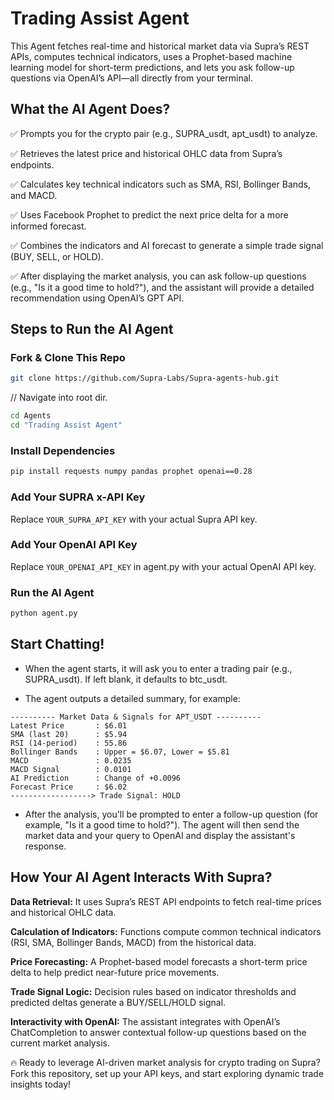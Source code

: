 # Trading Assist Agent
This Agent fetches real-time and historical market data via Supra’s REST APIs, computes technical indicators, uses a Prophet-based machine learning model for short-term predictions, and lets you ask follow-up questions via OpenAI’s API—all directly from your terminal.

## What the AI Agent Does?

✅  Prompts you for the crypto pair (e.g., SUPRA_usdt, apt_usdt) to analyze. 

✅  Retrieves the latest price and historical OHLC data from Supra’s endpoints.

✅  Calculates key technical indicators such as SMA, RSI, Bollinger Bands, and MACD.

✅  Uses Facebook Prophet to predict the next price delta for a more informed forecast.

✅  Combines the indicators and AI forecast to generate a simple trade signal (BUY, SELL, or HOLD).

✅  After displaying the market analysis, you can ask follow-up questions (e.g., "Is it a good time to hold?"), and the assistant will provide a detailed recommendation using OpenAI’s GPT API.

## Steps to Run the AI Agent

### Fork & Clone This Repo

```bash
git clone https://github.com/Supra-Labs/Supra-agents-hub.git
```
// Navigate into root dir.

```bash
cd Agents
cd "Trading Assist Agent"
```

### Install Dependencies

```bash
pip install requests numpy pandas prophet openai==0.28
```

### Add Your SUPRA x-API Key
Replace `YOUR_SUPRA_API_KEY` with your actual Supra API key.

### Add Your OpenAI API Key
Replace `YOUR_OPENAI_API_KEY` in agent.py with your actual OpenAI API key.

### Run the AI Agent

```bash
python agent.py
```

## Start Chatting!
- When the agent starts, it will ask you to enter a trading pair (e.g., SUPRA_usdt). If left blank, it defaults to btc_usdt.

- The agent outputs a detailed summary, for example:

```
---------- Market Data & Signals for APT_USDT ----------
Latest Price       : $6.01
SMA (last 20)      : $5.94
RSI (14-period)    : 55.86
Bollinger Bands    : Upper = $6.07, Lower = $5.81
MACD               : 0.0235
MACD Signal        : 0.0101
AI Prediction      : Change of +0.0096
Forecast Price     : $6.02
------------------> Trade Signal: HOLD
```

- After the analysis, you'll be prompted to enter a follow-up question (for example, "Is it a good time to hold?"). The agent will then send the market data and your query to OpenAI and display the assistant's response.

## How Your AI Agent Interacts With Supra?

**Data Retrieval:** It uses Supra’s REST API endpoints to fetch real-time prices and historical OHLC data.

**Calculation of Indicators:** Functions compute common technical indicators (RSI, SMA, Bollinger Bands, MACD) from the historical data.

**Price Forecasting:** A Prophet-based model forecasts a short-term price delta to help predict near-future price movements.

**Trade Signal Logic:** Decision rules based on indicator thresholds and predicted deltas generate a BUY/SELL/HOLD signal.

**Interactivity with OpenAI:** The assistant integrates with OpenAI’s ChatCompletion to answer contextual follow-up questions based on the current market analysis.
	

🔥 Ready to leverage AI-driven market analysis for crypto trading on Supra? Fork this repository, set up your API keys, and start exploring dynamic trade insights today!